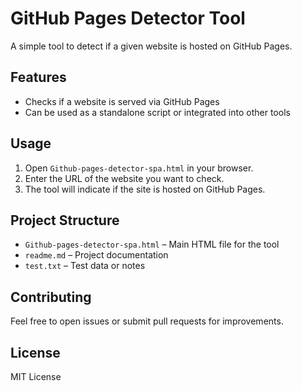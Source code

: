 # GitHub Pages Detector Tool

A simple tool to detect if a given website is hosted on GitHub Pages.


## Features

- Checks if a website is served via GitHub Pages
- Can be used as a standalone script or integrated into other tools

## Usage

1. Open `Github-pages-detector-spa.html` in your browser.
2. Enter the URL of the website you want to check.
3. The tool will indicate if the site is hosted on GitHub Pages.

## Project Structure

- `Github-pages-detector-spa.html` – Main HTML file for the tool
- `readme.md` – Project documentation
- `test.txt` – Test data or notes

## Contributing

Feel free to open issues or submit pull requests for improvements.

## License

MIT License
